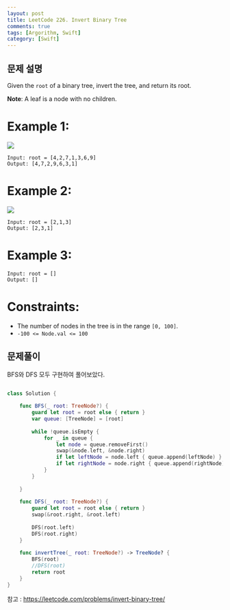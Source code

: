 ```yaml
---
layout: post
title: LeetCode 226. Invert Binary Tree
comments: true
tags: [Argorithm, Swift]
category: [Swift]
---
```



## 문제 설명
Given the `root` of a binary tree, invert the tree, and return its root.



**Note**: A leaf is a node with no children.


# Example 1:

<img src = "https://assets.leetcode.com/uploads/2021/03/14/invert1-tree.jpg">

```
Input: root = [4,2,7,1,3,6,9]
Output: [4,7,2,9,6,3,1]
```

# Example 2:

<img src = "https://assets.leetcode.com/uploads/2021/03/14/invert2-tree.jpg">

```
Input: root = [2,1,3]
Output: [2,3,1]
```

# Example 3:

```
Input: root = []
Output: []
```

# Constraints:

- The number of nodes in the tree is in the range `[0, 100]`.
- `-100 <= Node.val <= 100`

## 문제풀이

BFS와 DFS 모두 구현하여 풀어보았다.

```swift

class Solution {
    
    func BFS(_ root: TreeNode?) {
        guard let root = root else { return }
        var queue: [TreeNode] = [root]
        
        while !queue.isEmpty {
            for _ in queue {
                let node = queue.removeFirst()
                swap(&node.left, &node.right)
                if let leftNode = node.left { queue.append(leftNode) }
                if let rightNode = node.right { queue.append(rightNode) }
            }
        }
        
    }
    
    func DFS(_ root: TreeNode?) {
        guard let root = root else { return }
        swap(&root.right, &root.left)
        
        DFS(root.left)
        DFS(root.right)
    }
    
    func invertTree(_ root: TreeNode?) -> TreeNode? {
        BFS(root)
        //DFS(root)
        return root
    }
}
```

참고 : <https://leetcode.com/problems/invert-binary-tree/>